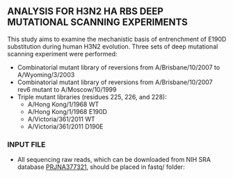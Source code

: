 ## ANALYSIS FOR H3N2 HA RBS DEEP MUTATIONAL SCANNING EXPERIMENTS
This study aims to examine the mechanistic basis of entrenchment of E190D substitution during human H3N2 evolution. Three sets of deep mutational scanning experiment were performed:
  * Combinatorial mutant library of reversions from A/Brisbane/10/2007 to A/Wyoming/3/2003
  * Combinatorial mutant library of reversions from A/Brisbane/10/2007 rev6 mutant to A/Moscow/10/1999
  * Triple mutant libraries (residues 225, 226, and 228):
    * A/Hong Kong/1/1968 WT
    * A/Hong Kong/1/1968 E190D
    * A/Victoria/361/2011 WT
    * A/Victoria/361/2011 D190E

### INPUT FILE
* All sequencing raw reads, which can be downloaded from NIH SRA database [PRJNA377321](https://www.ncbi.nlm.nih.gov/bioproject/PRJNA377321), should be placed in fastq/ folder:
  
